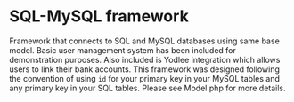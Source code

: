 # SQL-MySQL framework

Framework that connects to SQL and MySQL databases using same base model. Basic user management system has been included for demonstration purposes. Also included is Yodlee integration which allows users to link their bank accounts. This framework was designed following the convention of using `id` for your primary key in your MySQL tables and any primary key in your SQL tables. Please see Model.php for more details. 